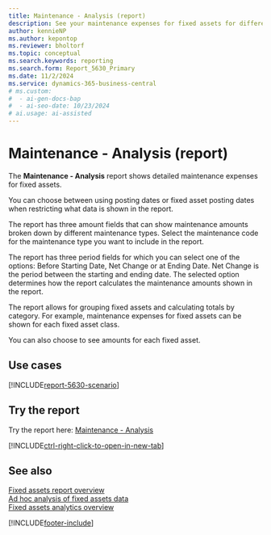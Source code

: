 ```yaml
---
title: Maintenance - Analysis (report)
description: See your maintenance expenses for fixed assets for different time periods broken down by maintenance types or other categories such as, fixed asset class.
author: kennieNP
ms.author: kepontop
ms.reviewer: bholtorf
ms.topic: conceptual
ms.search.keywords: reporting
ms.search.form: Report_5630_Primary
ms.date: 11/2/2024
ms.service: dynamics-365-business-central
# ms.custom:
#  - ai-gen-docs-bap
#  - ai-seo-date: 10/23/2024
# ai.usage: ai-assisted
---
```


# Maintenance - Analysis (report)

The **Maintenance - Analysis** report shows detailed maintenance expenses for fixed assets. 

You can choose between using posting dates or fixed asset posting dates when restricting what data is shown in the report.

The report has three amount fields that can show maintenance amounts broken down by different maintenance types. Select the maintenance code for the maintenance type you want to include in the report.

The report has three period fields for which you can select one of the options: Before Starting Date, Net Change or at Ending Date. Net Change is the period between the starting and ending date. The selected option determines how the report calculates the maintenance amounts shown in the report.

The report allows for grouping fixed assets and calculating totals by category. For example, maintenance expenses for fixed assets can be shown for each fixed asset class.

You can also choose to see amounts for each fixed asset.


## Use cases

[!INCLUDE[report-5630-scenario](../includes/report-5630-scenario-include.md)]

<!-- 

Prompt

Below is a report in an ERP system. Provide 3-4 use cases for different personas working with fixed asset management or finance for fixed assets.

Format like this:    
  
As a <persona>, use the report to    
* use case 1  
* use case 2    

Do not capitalize the persona names. 

Do not start lines with "Use the data to"

## Report name
Maintenance - Analysis

## Report description


### What the report does

### Use cases


Please include your data sources and URLs

-->


## Try the report

Try the report here: [Maintenance - Analysis](https://businesscentral.dynamics.com?report=5630)

[!INCLUDE[ctrl-right-click-to-open-in-new-tab](../includes/ctrl-right-click-to-open-in-new-tab.md)]

## See also

[Fixed assets report overview](../fa-reports.md)  
[Ad hoc analysis of fixed assets data](../ad-hoc-analysis-fa.md)  
[Fixed assets analytics overview](../fa-analytics-overview.md)  

[!INCLUDE[footer-include](../includes/footer-banner.md)]